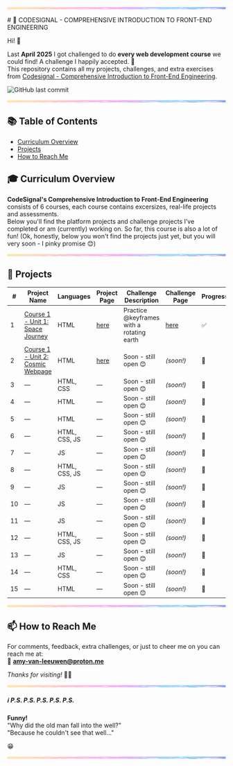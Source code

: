 <img src="assets/pastel-banner.jpg" alt="Pastel Prism Banner" width="100%" height="5" style="display:block; margin:16px 0;" />
# 🚀 CODESIGNAL - COMPREHENSIVE INTRODUCTION TO FRONT-END ENGINEERING

Hi! 👋

Last **April 2025** I got challenged to do **every web development course** we could find! A challenge I happily accepted. 🎉  
This repository contains all my projects, challenges, and extra exercises from [Codesignal - Comprehensive Introduction to Front-End Engineering](https://codesignal.com/learn/paths/comprehensive-introduction-to-front-end-engineering).

![GitHub last commit](https://img.shields.io/github/last-commit/PastelPrism/codesignal-comprehensive-introduction-to-front-end-engineering)

<img src="assets/pastel-banner.jpg" alt="Pastel Prism Banner" width="100%" height="5" style="display:block; margin:16px 0;" />

## 📚 Table of Contents
- [Curriculum Overview](#-curriculum-overview)
- [Projects](#projects)
- [How to Reach Me](#-how-to-reach-me)


## 🎓 Curriculum Overview

**CodeSignal's Comprehensive Introduction to Front-End Engineering** consists of 6 courses, each course contains excersizes, real-life projects and assessments.  
Below you'll find the platform projects and challenge projects I’ve completed or am (currently) working on. So far, this course is also a lot of fun! 
(Ok, honestly, below you won't find the projects just yet, but you will very soon - I pinky promise 😊)

<img src="assets/pastel-banner.jpg" alt="Pastel Prism Banner" width="100%" height="5" style="display:block; margin:16px 0;" />

## 📁 Projects

| #  | Project Name      | Languages         | Project Page | Challenge Description         | Challenge Page | Progress |
|----|------------------|-------------------|--------------|------------------------------|----------------|----------|
| 1  | [Course 1 - Unit 1: Space Journey](https://github.com/PastelPrism/codesignal-comprehensive-introduction-to-front-end-engineering/tree/main/c1-unit1-space-journey)  | HTML              | [here](https://pastelprism.github.io/codesignal-comprehensive-introduction-to-front-end-engineering/c1-unit1-space-journey/)           | Practice @keyframes with a rotating earth         | [here](https://pastelprism.github.io/codesignal-comprehensive-introduction-to-front-end-engineering/c1-unit1-space-journey/extra/)     | ✅       |
| 2  | [Course 1 - Unit 2: Cosmic Webpage](https://github.com/PastelPrism/codesignal-comprehensive-introduction-to-front-end-engineering/tree/main/c1-unit2-cosmic-webpage/)                | HTML              | [here](https://pastelprism.github.io/codesignal-comprehensive-introduction-to-front-end-engineering/c1-unit2-cosmic-webpage/)             | Soon - still open 😊         | _(soon!)_      | 🚧       |
| 3  | —                | HTML, CSS         | —            | Soon - still open 😊         | _(soon!)_      | 🚧       |
| 4  | —                | HTML              | —            | Soon - still open 😊         | _(soon!)_      | 🚧       |
| 5  | —                | HTML              | —            | Soon - still open 😊         | _(soon!)_      | 🚧       |
| 6  | —                | HTML, CSS, JS     | —            | Soon - still open 😊         | _(soon!)_      | 🚧       |
| 7  | —                | JS                | —            | Soon - still open 😊         | _(soon!)_      | 🚧       |
| 8  | —                | HTML, CSS, JS     | —            | Soon - still open 😊         | _(soon!)_      | 🚧       |
| 9  | —                | JS                | —            | Soon - still open 😊         | _(soon!)_      | 🚧       |
| 10 | —                | JS                | —            | Soon - still open 😊         | _(soon!)_      | 🚧       |
| 11 | —                | JS                | —            | Soon - still open 😊         | _(soon!)_      | 🚧       |
| 12 | —                | HTML, CSS, JS     | —            | Soon - still open 😊         | _(soon!)_      | 🚧       |
| 13 | —                | JS                | —            | Soon - still open 😊         | _(soon!)_      | 🚧       |
| 14 | —                | HTML, CSS         | —            | Soon - still open 😊         | _(soon!)_      | 🚧       |
| 15 | —                | HTML              | —            | Soon - still open 😊         | _(soon!)_      | 🚧       |

<img src="assets/pastel-banner.jpg" alt="Pastel Prism Banner" width="100%" height="5" style="display:block; margin:16px 0;" />

## 📫 How to Reach Me

For comments, feedback, extra challenges, or just to cheer me on you can reach me at:  
📩 **[amy-van-leeuwen@proton.me](mailto:amy-van-leeuwen@proton.me)**


_Thanks for visiting!_ 👋😊
<img src="assets/pastel-banner.jpg" alt="Pastel Prism Banner" width="100%" height="5" style="display:block; margin:16px 0;" />

##### ℹ️ _P.S._ _P.S._ _P.S._ _P.S._ _P.S._ ######
**Funny!**  
"Why did the old man fall into the well?"   
"Because he couldn't see that well..."  
  
😁
<img src="assets/pastel-banner.jpg" alt="Pastel Prism Banner" width="100%" height="5" style="display:block; margin:16px 0;" />
